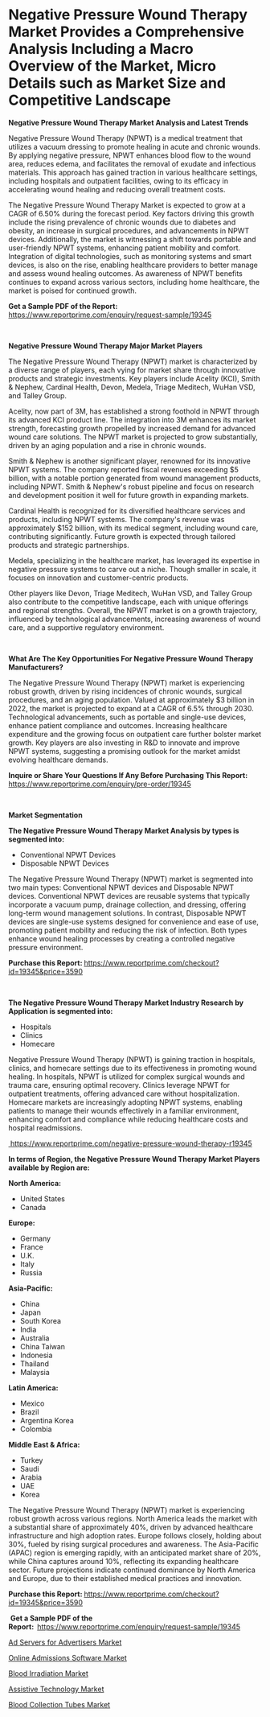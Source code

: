 <p><h1>Negative Pressure Wound Therapy Market Provides a Comprehensive Analysis Including a Macro Overview of the Market, Micro Details such as Market Size and Competitive Landscape</h1></p><p><strong>Negative Pressure Wound Therapy Market Analysis and Latest Trends</strong></p>
<p><p>Negative Pressure Wound Therapy (NPWT) is a medical treatment that utilizes a vacuum dressing to promote healing in acute and chronic wounds. By applying negative pressure, NPWT enhances blood flow to the wound area, reduces edema, and facilitates the removal of exudate and infectious materials. This approach has gained traction in various healthcare settings, including hospitals and outpatient facilities, owing to its efficacy in accelerating wound healing and reducing overall treatment costs.</p><p>The Negative Pressure Wound Therapy Market is expected to grow at a CAGR of 6.50% during the forecast period. Key factors driving this growth include the rising prevalence of chronic wounds due to diabetes and obesity, an increase in surgical procedures, and advancements in NPWT devices. Additionally, the market is witnessing a shift towards portable and user-friendly NPWT systems, enhancing patient mobility and comfort. Integration of digital technologies, such as monitoring systems and smart devices, is also on the rise, enabling healthcare providers to better manage and assess wound healing outcomes. As awareness of NPWT benefits continues to expand across various sectors, including home healthcare, the market is poised for continued growth.</p></p>
<p><strong>Get a Sample PDF of the Report:&nbsp;</strong> <a href="https://www.reportprime.com/enquiry/request-sample/19345?utm_campaign=40&utm_medium=2&utm_source=Github&utm_content=ia&utm_term=23112024&utm_id=negative-pressure-wound-therapy">https://www.reportprime.com/enquiry/request-sample/19345</a></p>
<p>&nbsp;</p>
<p><strong>Negative Pressure Wound Therapy Major Market Players</strong></p>
<p><p>The Negative Pressure Wound Therapy (NPWT) market is characterized by a diverse range of players, each vying for market share through innovative products and strategic investments. Key players include Acelity (KCI), Smith & Nephew, Cardinal Health, Devon, Medela, Triage Meditech, WuHan VSD, and Talley Group.</p><p>Acelity, now part of 3M, has established a strong foothold in NPWT through its advanced KCI product line. The integration into 3M enhances its market strength, forecasting growth propelled by increased demand for advanced wound care solutions. The NPWT market is projected to grow substantially, driven by an aging population and a rise in chronic wounds.</p><p>Smith & Nephew is another significant player, renowned for its innovative NPWT systems. The company reported fiscal revenues exceeding $5 billion, with a notable portion generated from wound management products, including NPWT. Smith & Nephew's robust pipeline and focus on research and development position it well for future growth in expanding markets.</p><p>Cardinal Health is recognized for its diversified healthcare services and products, including NPWT systems. The company's revenue was approximately $152 billion, with its medical segment, including wound care, contributing significantly. Future growth is expected through tailored products and strategic partnerships.</p><p>Medela, specializing in the healthcare market, has leveraged its expertise in negative pressure systems to carve out a niche. Though smaller in scale, it focuses on innovation and customer-centric products.</p><p>Other players like Devon, Triage Meditech, WuHan VSD, and Talley Group also contribute to the competitive landscape, each with unique offerings and regional strengths. Overall, the NPWT market is on a growth trajectory, influenced by technological advancements, increasing awareness of wound care, and a supportive regulatory environment.</p></p>
<p>&nbsp;</p>
<p><strong>What Are The Key Opportunities For Negative Pressure Wound Therapy Manufacturers?</strong></p>
<p><p>The Negative Pressure Wound Therapy (NPWT) market is experiencing robust growth, driven by rising incidences of chronic wounds, surgical procedures, and an aging population. Valued at approximately $3 billion in 2022, the market is projected to expand at a CAGR of 6.5% through 2030. Technological advancements, such as portable and single-use devices, enhance patient compliance and outcomes. Increasing healthcare expenditure and the growing focus on outpatient care further bolster market growth. Key players are also investing in R&D to innovate and improve NPWT systems, suggesting a promising outlook for the market amidst evolving healthcare demands.</p></p>
<p><strong>Inquire or Share Your Questions If Any Before Purchasing This Report:</strong> <a href="https://www.reportprime.com/enquiry/pre-order/19345?utm_campaign=40&utm_medium=2&utm_source=Github&utm_content=ia&utm_term=23112024&utm_id=negative-pressure-wound-therapy">https://www.reportprime.com/enquiry/pre-order/19345</a></p>
<p>&nbsp;</p>
<p><strong>Market Segmentation</strong></p>
<p><strong>The Negative Pressure Wound Therapy Market Analysis by types is segmented into:</strong></p>
<p><ul><li>Conventional NPWT Devices</li><li>Disposable NPWT Devices</li></ul></p>
<p><p>The Negative Pressure Wound Therapy (NPWT) market is segmented into two main types: Conventional NPWT devices and Disposable NPWT devices. Conventional NPWT devices are reusable systems that typically incorporate a vacuum pump, drainage collection, and dressing, offering long-term wound management solutions. In contrast, Disposable NPWT devices are single-use systems designed for convenience and ease of use, promoting patient mobility and reducing the risk of infection. Both types enhance wound healing processes by creating a controlled negative pressure environment.</p></p>
<p><strong>Purchase this Report:&nbsp;</strong><a href="https://www.reportprime.com/checkout?id=19345&price=3590&utm_campaign=40&utm_medium=2&utm_source=Github&utm_content=ia&utm_term=23112024&utm_id=negative-pressure-wound-therapy">https://www.reportprime.com/checkout?id=19345&price=3590</a></p>
<p>&nbsp;</p>
<p><strong>The Negative Pressure Wound Therapy Market Industry Research by Application is segmented into:</strong></p>
<p><ul><li>Hospitals</li><li>Clinics</li><li>Homecare</li></ul></p>
<p><p>Negative Pressure Wound Therapy (NPWT) is gaining traction in hospitals, clinics, and homecare settings due to its effectiveness in promoting wound healing. In hospitals, NPWT is utilized for complex surgical wounds and trauma care, ensuring optimal recovery. Clinics leverage NPWT for outpatient treatments, offering advanced care without hospitalization. Homecare markets are increasingly adopting NPWT systems, enabling patients to manage their wounds effectively in a familiar environment, enhancing comfort and compliance while reducing healthcare costs and hospital readmissions.</p></p>
<p><a href="https://www.reportprime.com/negative-pressure-wound-therapy-r19345?utm_campaign=40&utm_medium=2&utm_source=Github&utm_content=ia&utm_term=23112024&utm_id=negative-pressure-wound-therapy">&nbsp;https://www.reportprime.com/negative-pressure-wound-therapy-r19345</a></p>
<p><strong>In terms of Region, the Negative Pressure Wound Therapy Market Players available by Region are:</strong></p>
<p>
    <p> <strong> North America: </strong>
        <ul>
            <li>United States</li>
            <li>Canada</li>
        </ul>
        </p> 
    <p> <strong> Europe: </strong>
        <ul>
            <li>Germany</li>
            <li>France</li>
            <li>U.K.</li>
            <li>Italy</li>
            <li>Russia</li>
        </ul>
        </p> 
    <p> <strong> Asia-Pacific: </strong>
        <ul>
            <li>China</li>
            <li>Japan</li>
            <li>South Korea</li>
            <li>India</li>
            <li>Australia</li>
            <li>China Taiwan</li>
            <li>Indonesia</li>
            <li>Thailand</li>
            <li>Malaysia</li>
        </ul>
        </p> 
    <p> <strong> Latin America: </strong>
        <ul>
            <li>Mexico</li>
            <li>Brazil</li>
            <li>Argentina Korea</li>
            <li>Colombia</li>
        </ul>
        </p> 
    <p> <strong> Middle East & Africa: </strong>
        <ul>
            <li>Turkey</li>
            <li>Saudi</li>
            <li>Arabia</li>
            <li>UAE</li>
            <li>Korea</li>
        </ul>
    </p>
    </p>
<p><p>The Negative Pressure Wound Therapy (NPWT) market is experiencing robust growth across various regions. North America leads the market with a substantial share of approximately 40%, driven by advanced healthcare infrastructure and high adoption rates. Europe follows closely, holding about 30%, fueled by rising surgical procedures and awareness. The Asia-Pacific (APAC) region is emerging rapidly, with an anticipated market share of 20%, while China captures around 10%, reflecting its expanding healthcare sector. Future projections indicate continued dominance by North America and Europe, due to their established medical practices and innovation.</p></p>
<p><strong>Purchase this Report: </strong><a href="https://www.reportprime.com/checkout?id=19345&price=3590&utm_campaign=40&utm_medium=2&utm_source=Github&utm_content=ia&utm_term=23112024&utm_id=negative-pressure-wound-therapy">https://www.reportprime.com/checkout?id=19345&price=3590</a></p>
<p>&nbsp;<strong>Get a Sample PDF of the Report:&nbsp;&nbsp;</strong><a href="https://www.reportprime.com/enquiry/request-sample/19345?utm_campaign=40&utm_medium=2&utm_source=Github&utm_content=ia&utm_term=23112024&utm_id=negative-pressure-wound-therapy">https://www.reportprime.com/enquiry/request-sample/19345</a></p>
<p><strong></strong></p>
<p><p><a href="https://issuu.com/reportprime-2/docs/ad-servers-for-advertisers-market-s_d218aa9a90c2e4?utm_campaign=40&utm_medium=2&utm_source=Github&utm_content=ia&utm_term=23112024&utm_id=negative-pressure-wound-therapy">Ad Servers for Advertisers Market</a></p><p><a href="https://issuu.com/reportprime-2/docs/online-admissions-software-market-s_c27067a9a64e2e?utm_campaign=40&utm_medium=2&utm_source=Github&utm_content=ia&utm_term=23112024&utm_id=negative-pressure-wound-therapy">Online Admissions Software Market</a></p><p><a href="https://github.com/dmitriyvo6rog/Market-Research-Report-List-1/blob/main/blood-irradiation-market.md?utm_campaign=40&utm_medium=2&utm_source=Github&utm_content=ia&utm_term=23112024&utm_id=negative-pressure-wound-therapy">Blood Irradiation Market</a></p><p><a href="https://www.linkedin.com/pulse/assistive-technology-market-analysis-report-offers-forecast-xdw3e?utm_campaign=40&utm_medium=2&utm_source=Github&utm_content=ia&utm_term=23112024&utm_id=negative-pressure-wound-therapy">Assistive Technology Market</a></p><p><a href="https://github.com/NasrinKhan99/Market-Research-Report-List-1/blob/main/blood-collection-tubes-market.md?utm_campaign=40&utm_medium=2&utm_source=Github&utm_content=ia&utm_term=23112024&utm_id=negative-pressure-wound-therapy">Blood Collection Tubes Market</a></p></p>